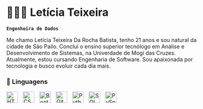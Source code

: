 # 👩🏻‍💻 Letícia Teixeira

**`Engenheira de Dados`**

Me chamo Letícia Teixeira Da Rocha Batista, tenho 21 anos e sou natural da cidade de São Pailo. Concluí o ensino superior tecnólogo em Análise e Desenvolvimento de Sistemas, na Univerdade de Mogi das Cruzes. Atualmente, estou cursando Engenharia de Software. Sou apaixonada por tecnologia e busco evoluir cada dia mais.


### 🤖 Linguagens

<img 
    align="left" 
    alt="HTML"
    title="HTML" 
    width="30px" 
    style="padding-right: 10px;" 
    src="https://cdn.jsdelivr.net/gh/devicons/devicon@latest/icons/html5/html5-original.svg" 
/>
<img 
    align="left" 
    alt="CSS" 
    title="CSS"
    width="30px" 
    style="padding-right: 10px;" 
    src="https://cdn.jsdelivr.net/gh/devicons/devicon@latest/icons/css3/css3-original.svg" 
/>
<img 
    align="left" 
    alt="Bootstrap"
    title="Bootstrap" 
    width="30px" 
    style="padding-right: 10px;" 
    src="https://cdn.jsdelivr.net/gh/devicons/devicon@latest/icons/bootstrap/bootstrap-original.svg" 
/>
<img 
    align="left" 
    alt="Git" 
    title="Git"
    width="30px" 
    style="padding-right: 10px;" 
    src="https://cdn.jsdelivr.net/gh/devicons/devicon@latest/icons/git/git-original.svg" 
/>
<img 
    align="left" 
    alt="Python" 
    title="Python"
    width="30px" 
    style="padding-right: 10px;" 
    src="https://cdn.jsdelivr.net/gh/devicons/devicon@latest/icons/python/python-original.svg" 
/>
<img 
    align="left" 
    alt="SQL"   
    title="SQL" 
    width="30px" 
    style="padding-right:10px;" 
    src="https://cdn.jsdelivr.net/gh/devicons/devicon@latest/icons/mysql/mysql-original.svg" 
/>
<img 
    align="left" 
    alt="PySpark" 
    title="PySpark" 
    width="30px" 
    style="padding-right:10px;" 
    src="https://cdn.jsdelivr.net/gh/devicons/devicon@latest/icons/apachespark/apachespark-original.svg" 
/>
<br/>
